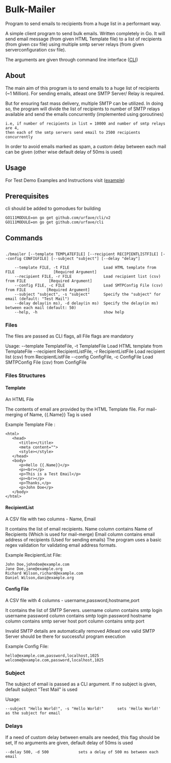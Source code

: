 # Bulk-Mailer
Program to send emails to recipients from a huge list in a performant way.

A simple client program to send bulk emails. Written completely in Go. It will send email message (from given HTML Template file) to a list of recipients (from given csv file) using multiple smtp server relays (from given serverconfiguration csv file).

The arguments are given through command line interface ([CLI](https://github.com/urfave/cli))



## About

The main aim of this program is to send emails to a huge list of recipients (~1 Million). For sending emails, atleast one SMTP Server/ Relay is required.

But for ensuring fast mass delivery, multiple SMTP can be utilized. In doing so, the program will divide the list of recipients to number of SMTP relays available and send the emails concurrently  (implemented using goroutines)

    i.e, if number of recipients in list = 10000 and number of smtp relays are 4,
    then each of the smtp servers send email to 2500 recipients concurrently

In order to avoid emails marked as spam, a custom delay between each mail can be given (other wise default delay of 50ms is used)


## Usage

For Test Demo Examples and Instructions visit ([example](/example))

## Prerequisites

cli should be added to gomodues for building

    GO111MODULE=on go get github.com/urfave/cli/v2
    GO111MODULE=on go get github.com/urfave/cli

## Commands

```

./bmailer [--template TEMPLATEFILE] [--recipient RECIPIENTLISTFILE] [--config CONFIGFILE] [--subject "subject"] [--delay "delay"]

    --template FILE, -t FILE               Load HTML template from FILE                 [Required Argument]
    --recipient FILE, -r FILE              Load recipient list (csv) from FILE          [Required Argument]
    --config FILE, -c FILE                 Load SMTPConfig File (csv) from FILE         [Required Argument]
    --subject "subject", -s "subject"      Specify the "subject" for email (default: "Test Mail")
    --delay delay(in ms), -d delay(in ms)  Specify the delay(in ms) between each mail (default: 50)
    --help, -h                             show help

```

### Files

The files are passed as CLI flags, all File flags are mandatory

Usage:
    --template TemplateFile, -t TemplateFile                Load HTML template from TemplateFile
    --recipient RecipientListFile, -r RecipientListFile     Load recipient list (csv) from RecipientListFile
    --config ConfigFile, -c ConfigFile                      Load SMTPConfig File (csv) from ConfigFile

### Files Structures

#### Template

An HTML File

The contents of email are provided by the HTML Template file. 
For mail-merging of Name, {{.Name}} Tag is used

Example Template File :
```
<html>
   <head>
      <title></title>
      <meta content="">
      <style></style>
   </head>
   <body>
      <p>Hello {{.Name}}</p>
      <p><br></p>
      <p>This is a Test Email</p>
      <p><br></p>
      <p>Thanks,</p>
      <p>John Doe</p>
   </body>
</html>
```

#### RecipientList

A CSV file with two columns - Name, Email

It contains the list of email recipients. 
Name column contains Name of Recipients (Which is used for mail-merge)
Email column contains email address of recipients (Used for sending emails)
The program uses a basic regex validation for validating email address formats.

Example RecipientList File:
```
John Doe,johndoe@example.com
Jane Doe,jane@example.org
Richard Wilson,richard@example.com
Daniel Wilson,dani@example.org

``` 

#### Config File

A CSV file with 4 columns - username,password,hostname,port

It contains the list of SMTP Servers. 
username column contains smtp login username 
password column contains smtp login password
hostname column contains smtp server host
port column contains smtp port

Invalid SMTP details are automatically removed
Atleast one valid SMTP Server should be there for successful program execution

Example Config File:
```
hello@example.com,password,localhost,1025
welcome@example.com,password,localhost,1025
``` 
### Subject

The subject of email is passed as a CLI argument. 
If no subject is given, default subject "Test Mail" is used

Usage:

    --subject "Hello World!", -s "Hello World!"      sets 'Hello World!' as the subject for email

### Delays

If a need of custom delay between emails are needed, this flag should be set,
If no arguments are given, default delay of 50ms is used

    --delay 500, -d 500             sets a delay of 500 ms between each email



